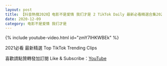 ```yaml
---
layout: post
title: 【抖音熱搜2020】电影不是爱情 我们才是 2 TikTok Daily 最新必看精選合集2020 12 09
date: 2020-12-09
category: 电影不是爱情 我们才是
---
```


{% include youtube-video.html id="zmY7IHKWBEk" %}

2021必看 最新精選 Top TikTok Trending Clips

喜歡請點贊轉發加訂閱 Like & Subscribe：[YouTube](https://www.youtube.com/channel/UCAoR7VcanIPd04uEq_GIylA/videos)

